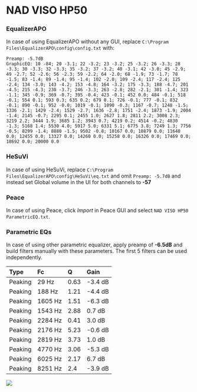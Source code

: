 # NAD VISO HP50

### EqualizerAPO
In case of using EqualizerAPO without any GUI, replace `C:\Program Files\EqualizerAPO\config\config.txt`
with:
```
Preamp: -5.7dB
GraphicEQ: 10 -84; 20 -3.1; 22 -3.2; 23 -3.2; 25 -3.2; 26 -3.3; 28 -3.3; 30 -3.3; 32 -3.3; 35 -3.2; 37 -3.2; 40 -3.1; 42 -3.0; 45 -2.9; 49 -2.7; 52 -2.6; 56 -2.3; 59 -2.2; 64 -2.0; 68 -1.9; 73 -1.7; 78 -1.5; 83 -1.4; 89 -1.4; 95 -1.4; 102 -2.0; 109 -2.4; 117 -2.4; 125 -2.4; 134 -3.0; 143 -4.2; 153 -4.8; 164 -3.2; 175 -3.3; 188 -4.7; 201 -4.5; 215 -4.3; 230 -3.7; 246 -3.3; 263 -2.8; 282 -2.1; 301 -1.4; 323 -1.1; 345 -0.9; 369 -0.7; 395 -0.4; 423 -0.1; 452 0.0; 484 -0.1; 518 -0.1; 554 0.1; 593 0.3; 635 0.2; 679 0.1; 726 -0.1; 777 -0.1; 832 -0.1; 890 -0.1; 952 -0.0; 1019 -0.1; 1090 -0.3; 1167 -0.7; 1248 -1.5; 1336 -2.1; 1429 -2.4; 1529 -2.7; 1636 -2.8; 1751 -2.4; 1873 -1.9; 2004 -1.4; 2145 -0.7; 2295 0.1; 2455 1.0; 2627 1.8; 2811 2.2; 3008 2.3; 3219 2.2; 3444 1.9; 3685 1.2; 3943 0.7; 4219 0.2; 4514 -0.2; 4830 -1.3; 5168 1.4; 5530 4.0; 5917 5.0; 6331 5.1; 6775 3.8; 7249 1.3; 7756 -0.5; 8299 -1.4; 8880 -1.5; 9502 -0.8; 10167 0.0; 10879 0.0; 11640 0.0; 12455 0.0; 13327 0.0; 14260 0.0; 15258 0.0; 16326 0.0; 17469 0.0; 18692 0.0; 20000 0.0
```

### HeSuVi
In case of using HeSuVi, replace `C:\Program Files\EqualizerAPO\config\HeSuVi\eq.txt` and omit `Preamp:
-5.7dB` and instead set Global volume in the UI for both channels to **-57**

### Peace
In case of using Peace, click *Import* in Peace GUI and select `NAD VISO HP50 ParametricEQ.txt`.

### Parametric EQs
In case of using other parametric equalizer, apply preamp of **-6.5dB** and build filters manually with
these parameters. The first 5 filters can be used independently.

| Type    | Fc      |    Q | Gain    |
|:--------|:--------|:-----|:--------|
| Peaking | 29 Hz   | 0.63 | -3.4 dB |
| Peaking | 188 Hz  | 1.21 | -4.4 dB |
| Peaking | 1605 Hz | 1.51 | -6.3 dB |
| Peaking | 1543 Hz | 2.88 | 0.7 dB  |
| Peaking | 2284 Hz | 0.41 | 3.0 dB  |
| Peaking | 2176 Hz | 5.23 | -0.6 dB |
| Peaking | 2819 Hz | 3.73 | 1.0 dB  |
| Peaking | 4770 Hz | 3.06 | -5.3 dB |
| Peaking | 6025 Hz | 2.17 | 6.7 dB  |
| Peaking | 8251 Hz | 2.4  | -3.9 dB |

![](https://raw.githubusercontent.com/jaakkopasanen/AutoEq/master/results/innerfidelity/sbaf-serious/NAD%20VISO%20HP50/NAD%20VISO%20HP50.png)
